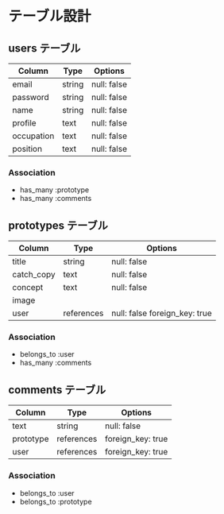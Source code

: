 # テーブル設計

## users テーブル

| Column     | Type   | Options     |
| ---------- | ------ | ----------- |
| email      | string | null: false |
| password   | string | null: false |
| name       | string | null: false |
| profile    | text   | null: false |
| occupation | text   | null: false |
| position   | text   | null: false |

### Association

- has_many :prototype
- has_many :comments


## prototypes テーブル

| Column     | Type       | Options                      |
| ---------- | ---------- | ---------------------------- |
| title      | string     | null: false                  |
| catch_copy | text       | null: false                  |
| concept    | text       | null: false                  |
| image      |            |                              |
| user       | references | null: false foreign_key: true|

### Association

- belongs_to :user
- has_many :comments

## comments テーブル

| Column     | Type       | Options           |
| ---------- | ---------- | ----------------- |
| text       | string     | null: false       |
| prototype  | references | foreign_key: true |
| user       | references | foreign_key: true |

### Association

- belongs_to :user
- belongs_to :prototype
